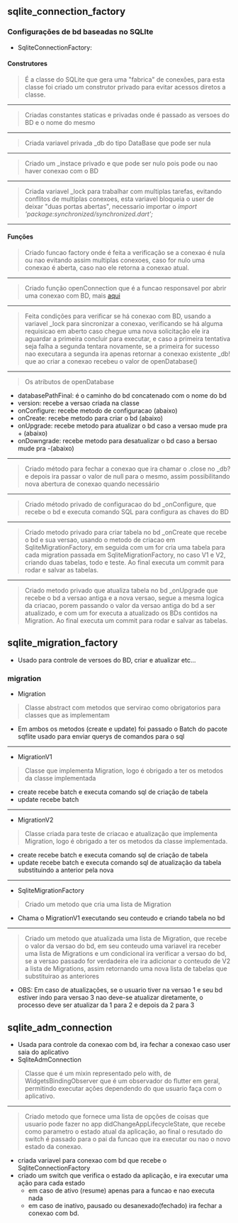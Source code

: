 ## sqlite_connection_factory
### Configurações de bd baseadas no SQLIte
- SqliteConnectionFactory:
#### Construtores
> É a classe do SQLite que gera uma "fabrica" de conexões, para esta classe foi criado um construtor privado para evitar acessos diretos a classe.
***
> Criadas constantes staticas e privadas onde é passado as versoes do BD e o nome do mesmo
***
> Criada variavel privada _db do tipo DataBase que pode ser nula
***
> Criado um _instace privado e que pode ser nulo pois pode ou nao haver conexao com o BD
***
> Criada variavel _lock para trabalhar com multiplas tarefas, evitando conflitos de multiplas conexoes, esta variavel bloqueia o user de deixar "duas portas abertas", necessario importar o <i>import 'package:synchronized/synchronized.dart';</i>
***
#### Funções
> Criado funcao factory onde é feita a verificação se a conexao é nula ou nao evitando assim multiplas conexoes, caso for nulo uma conexao é aberta, caso nao ele retorna a conexao atual.
***
> Criado função openConnection que é a funcao responsavel por abrir uma conexao com BD, mais [aqui](../../../../Dependencias/Rest-RestFull/SQLite/Modelos/Criando_ConexaoBD.md)
***
> Feita condições para verificar se há conexao com BD, usando a variavel _lock para sincronizar a conexao, verificando se há alguma requisicao em aberto caso chegue uma nova solicitação ele ira aguardar a primeira concluir para executar, e caso a primeira tentativa seja falha a segunda tentara novamente, se a primeira for sucesso nao executara a segunda ira apenas retornar a conexao existente _db! que ao criar a conexao recebeu o valor de openDatabase()
***
> Os atributos de openDatabase
- databasePathFinal:  é o caminho do bd concatenado com o nome do bd
- version: recebe a versao criada na classe
- onConfigure: recebe metodo de configuracao (abaixo)
- onCreate: recebe metodo para criar o bd (abaixo)
- onUpgrade: recebe metodo para atualizar o bd caso a versao mude pra + (abaixo)
- onDowngrade: recebe metodo para desatualizar o bd caso a bersao mude pra -(abaixo)
***
> Criado método para fechar a conexao que ira chamar o .close no _db? e depois ira passar o valor de null para o mesmo, assim possibilitando nova abertura de conexao quando necessário
***
> Criado método privado de configuracao do bd _onConfigure, que recebe o bd e executa comando SQL para configura as chaves do BD
***
> Criado metodo privado para criar tabela no bd _onCreate que recebe o bd e sua versao, usando o metodo de criacao em SqliteMigrationFactory, em seguida com um for cria uma tabela para cada migration passada em SqliteMigrationFactory, no caso V1 e V2, criando duas tabelas, todo e teste. Ao final executa um commit para rodar e salvar as tabelas.
***
>Criado metodo privado que atualiza tabela no bd _onUpgrade que recebe o bd a versao antiga e a nova versao, segue a mesma logica da criacao, porem passando o valor da versao antiga do bd a ser atualizado, e com um for executa a atualizado os BDs contidos na Migration. Ao final executa um commit para rodar e salvar as tabelas.

## sqlite_migration_factory
- Usado para controle de versoes do BD, criar e atualizar etc...
### migration
- Migration
> Classe abstract com metodos que servirao como obrigatorios para classes que as implementam
- Em ambos os metodos (create e update) foi passado o Batch do pacote sqflite usado para enviar querys de comandos para o sql
***
- MigrationV1
>Classe que implementa Migration, logo é obrigado a ter os metodos da classe implementada
- create recebe batch e executa comando sql de criação de tabela
- update recebe batch
***
- MigrationV2
>Classe criada para teste de criacao e atualização que implementa Migration, logo é obrigado a ter os metodos da classe implementada.
- create recebe batch e executa comando sql de criação de tabela
- update recebe batch e executa comando sql de atualização da tabela substituindo a anterior pela nova
***
- SqliteMigrationFactory
>Criado um metodo que cria uma lista de Migration
- Chama o MigrationV1 executando seu conteudo e criando tabela no bd
***
>Criado um metodo que atualizada uma lista de Migration, que recebe o valor da versao do bd, em seu conteudo uma variavel ira receber uma lista de Migrations e um condicional ira verificar a versao do bd, se a versao passado for verdadeira ele ira adicionar o conteudo de V2 a lista de Migrations, assim retornando uma nova lista de tabelas que substituirao as anteriores
- OBS: Em caso de atualizações, se o usuario tiver na versao 1 e seu bd estiver indo para versao 3 nao deve-se atualizar diretamente, o processo deve ser atualizar da 1 para 2 e depois da 2 para 3

## sqlite_adm_connection
- Usada para controle da conexao com bd, ira fechar a conexao caso user saia do aplicativo
- SqliteAdmConnection
>Classe que é um mixin representado pelo with, de WidgetsBindingObserver que é um observador do flutter em geral, permitindo executar ações dependendo do que usuario faça com o aplicativo.
***
>Criado metodo que fornece uma lista de opções de coisas que usuario pode fazer no app didChangeAppLifecycleState, que recebe como parametro o estado atual da aplicação, ao final o resutado do switch é passado para o pai da funcao que ira executar ou nao o novo estado da conexao.
- criada variavel para conexao com bd que recebe o SqliteConnectionFactory
- criado um switch que verifica o estado da aplicação, e ira executar uma ação para cada estado
    - em caso de ativo (resume) apenas para a funcao e nao executa nada
    - em caso de inativo, pausado ou desanexado(fechado) ira fechar a conexao com bd.




